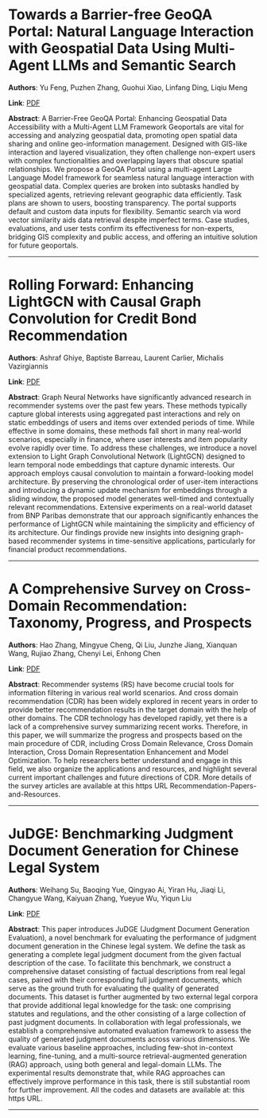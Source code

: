 # Towards a Barrier-free GeoQA Portal: Natural Language Interaction with Geospatial Data Using Multi-Agent LLMs and Semantic Search 

**Authors**: Yu Feng, Puzhen Zhang, Guohui Xiao, Linfang Ding, Liqiu Meng  

**Link**: [PDF](https://arxiv.org/pdf/2503.14251)  

**Abstract**: A Barrier-Free GeoQA Portal: Enhancing Geospatial Data Accessibility with a Multi-Agent LLM Framework
Geoportals are vital for accessing and analyzing geospatial data, promoting open spatial data sharing and online geo-information management. Designed with GIS-like interaction and layered visualization, they often challenge non-expert users with complex functionalities and overlapping layers that obscure spatial relationships. We propose a GeoQA Portal using a multi-agent Large Language Model framework for seamless natural language interaction with geospatial data. Complex queries are broken into subtasks handled by specialized agents, retrieving relevant geographic data efficiently. Task plans are shown to users, boosting transparency. The portal supports default and custom data inputs for flexibility. Semantic search via word vector similarity aids data retrieval despite imperfect terms. Case studies, evaluations, and user tests confirm its effectiveness for non-experts, bridging GIS complexity and public access, and offering an intuitive solution for future geoportals. 

---
# Rolling Forward: Enhancing LightGCN with Causal Graph Convolution for Credit Bond Recommendation 

**Authors**: Ashraf Ghiye, Baptiste Barreau, Laurent Carlier, Michalis Vazirgiannis  

**Link**: [PDF](https://arxiv.org/pdf/2503.14213)  

**Abstract**: Graph Neural Networks have significantly advanced research in recommender systems over the past few years. These methods typically capture global interests using aggregated past interactions and rely on static embeddings of users and items over extended periods of time. While effective in some domains, these methods fall short in many real-world scenarios, especially in finance, where user interests and item popularity evolve rapidly over time. To address these challenges, we introduce a novel extension to Light Graph Convolutional Network (LightGCN) designed to learn temporal node embeddings that capture dynamic interests. Our approach employs causal convolution to maintain a forward-looking model architecture. By preserving the chronological order of user-item interactions and introducing a dynamic update mechanism for embeddings through a sliding window, the proposed model generates well-timed and contextually relevant recommendations. Extensive experiments on a real-world dataset from BNP Paribas demonstrate that our approach significantly enhances the performance of LightGCN while maintaining the simplicity and efficiency of its architecture. Our findings provide new insights into designing graph-based recommender systems in time-sensitive applications, particularly for financial product recommendations. 

---
# A Comprehensive Survey on Cross-Domain Recommendation: Taxonomy, Progress, and Prospects 

**Authors**: Hao Zhang, Mingyue Cheng, Qi Liu, Junzhe Jiang, Xianquan Wang, Rujiao Zhang, Chenyi Lei, Enhong Chen  

**Link**: [PDF](https://arxiv.org/pdf/2503.14110)  

**Abstract**: Recommender systems (RS) have become crucial tools for information filtering in various real world scenarios. And cross domain recommendation (CDR) has been widely explored in recent years in order to provide better recommendation results in the target domain with the help of other domains. The CDR technology has developed rapidly, yet there is a lack of a comprehensive survey summarizing recent works. Therefore, in this paper, we will summarize the progress and prospects based on the main procedure of CDR, including Cross Domain Relevance, Cross Domain Interaction, Cross Domain Representation Enhancement and Model Optimization. To help researchers better understand and engage in this field, we also organize the applications and resources, and highlight several current important challenges and future directions of CDR. More details of the survey articles are available at this https URL Recommendation-Papers-and-Resources. 

---
# JuDGE: Benchmarking Judgment Document Generation for Chinese Legal System 

**Authors**: Weihang Su, Baoqing Yue, Qingyao Ai, Yiran Hu, Jiaqi Li, Changyue Wang, Kaiyuan Zhang, Yueyue Wu, Yiqun Liu  

**Link**: [PDF](https://arxiv.org/pdf/2503.14258)  

**Abstract**: This paper introduces JuDGE (Judgment Document Generation Evaluation), a novel benchmark for evaluating the performance of judgment document generation in the Chinese legal system. We define the task as generating a complete legal judgment document from the given factual description of the case. To facilitate this benchmark, we construct a comprehensive dataset consisting of factual descriptions from real legal cases, paired with their corresponding full judgment documents, which serve as the ground truth for evaluating the quality of generated documents. This dataset is further augmented by two external legal corpora that provide additional legal knowledge for the task: one comprising statutes and regulations, and the other consisting of a large collection of past judgment documents. In collaboration with legal professionals, we establish a comprehensive automated evaluation framework to assess the quality of generated judgment documents across various dimensions. We evaluate various baseline approaches, including few-shot in-context learning, fine-tuning, and a multi-source retrieval-augmented generation (RAG) approach, using both general and legal-domain LLMs. The experimental results demonstrate that, while RAG approaches can effectively improve performance in this task, there is still substantial room for further improvement. All the codes and datasets are available at: this https URL. 

---
